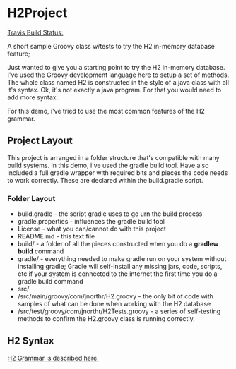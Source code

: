 # H2Project

[Travis Build Status: ](https://travis-ci.org/jnorthr/H2Project.svg?branch=master)

A short sample Groovy class w/tests to try the H2 in-memory database feature;

Just wanted to give you a starting point to try the H2 in-memory database. I've used the Groovy development language here to setup a set of methods. The whole class named H2 is constructed in the style of a java class with all it's syntax. Ok, it's not exactly a java program. For that you would need to add more syntax.

For this demo, i've tried to use the most common features of the H2 grammar.

## Project Layout

This project is arranged in a folder structure that's compatible with many build systems. In this demo, i've used the gradle build tool. Have also included a full gradle wrapper with required bits and pieces the code needs to work correctly. These are declared within the build.gradle script.

### Folder Layout

* build.gradle - the script gradle uses to go urn the build process
* gradle.properties - influences the gradle build tool
* License - what you can/cannot do with this project
* README.md - this text file
* build/  - a folder of all the pieces constructed when you do a **gradlew build** command
* gradle/ - everything needed to make gradle run on your system without installing gradle; Gradle will self-install any missing jars, code, scripts, etc if your system is connected to the internet the first time you do a gradle build command
* src/
* /src/main/groovy/com/jnorthr/H2.groovy - the only bit of code with samples of what can be done when working with the H2 database
* /src/test/groovy/com/jnorthr/H2Tests.groovy - a series of self-testing methods to confirm the H2.groovy class is running correctly.

## H2 Syntax

[H2 Grammar is described here.](http://www.h2database.com/html/grammar.html)

